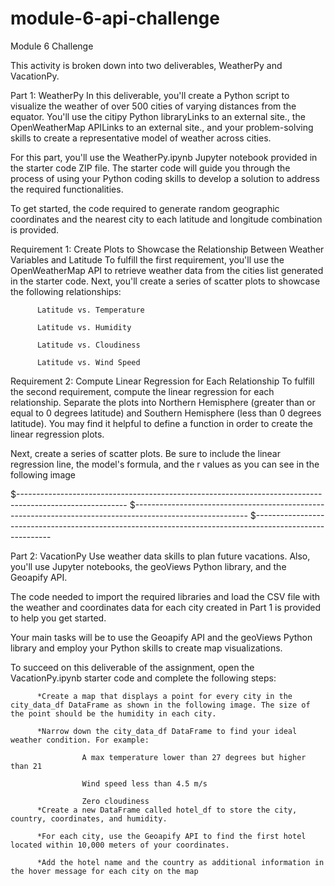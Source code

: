 # module-6-api-challenge
Module 6 Challenge


This activity is broken down into two deliverables, WeatherPy and VacationPy.

Part 1: WeatherPy
In this deliverable, you'll create a Python script to visualize the weather of over 500 cities of varying distances from the equator. You'll use the citipy Python libraryLinks to an external site., the OpenWeatherMap APILinks to an external site., and your problem-solving skills to create a representative model of weather across cities.

For this part, you'll use the WeatherPy.ipynb Jupyter notebook provided in the starter code ZIP file. The starter code will guide you through the process of using your Python coding skills to develop a solution to address the required functionalities.

To get started, the code required to generate random geographic coordinates and the nearest city to each latitude and longitude combination is provided.

Requirement 1: Create Plots to Showcase the Relationship Between Weather Variables and Latitude
To fulfill the first requirement, you'll use the OpenWeatherMap API to retrieve weather data from the cities list generated in the starter code. Next, you'll create a series of scatter plots to showcase the following relationships:

          Latitude vs. Temperature

          Latitude vs. Humidity

          Latitude vs. Cloudiness

          Latitude vs. Wind Speed

Requirement 2: Compute Linear Regression for Each Relationship
To fulfill the second requirement, compute the linear regression for each relationship. Separate the plots into Northern Hemisphere (greater than or equal to 0 degrees latitude) and Southern Hemisphere (less than 0 degrees latitude). You may find it helpful to define a function in order to create the linear regression plots.

Next, create a series of scatter plots. Be sure to include the linear regression line, the model's formula, and the r values as you can see in the following image



$---------------------------------------------------------------------------------------------------------
$----------------------------------------------------------------------------------------------------------
$---------------------------------------------------------------------------------------------------------






Part 2: VacationPy
Use weather data skills to plan future vacations. Also, you'll use Jupyter notebooks, the geoViews Python library, and the Geoapify API.

The code needed to import the required libraries and load the CSV file with the weather and coordinates data for each city created in Part 1 is provided to help you get started.

Your main tasks will be to use the Geoapify API and the geoViews Python library and employ your Python skills to create map visualizations.


To succeed on this deliverable of the assignment, open the VacationPy.ipynb starter code and complete the following steps:

          *Create a map that displays a point for every city in the city_data_df DataFrame as shown in the following image. The size of the point should be the humidity in each city.

          *Narrow down the city_data_df DataFrame to find your ideal weather condition. For example:

                    A max temperature lower than 27 degrees but higher than 21

                    Wind speed less than 4.5 m/s

                    Zero cloudiness
          *Create a new DataFrame called hotel_df to store the city, country, coordinates, and humidity.

          *For each city, use the Geoapify API to find the first hotel located within 10,000 meters of your coordinates.

          *Add the hotel name and the country as additional information in the hover message for each city on the map
